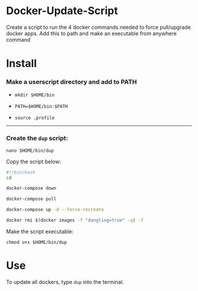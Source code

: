 # Docker-Update-Script
Create a script to run the 4 docker commands needed to force pull/upgrade docker apps.  Add this to path and make an executable from anywhere command

# Install


### Make a userscript directory and add to PATH

* `mkdir $HOME/bin`

* `PATH=$HOME/bin:$PATH`
  
* `source .profile`

---

### Create the `dup` script:

`nano $HOME/bin/dup`

Copy the script below:

```bash
#!/bin/bash
cd

docker-compose down

docker-compose pull

docker-compose up -d --force-recreate

docker rmi $(docker images -f "dangling=true" -q) -f
```

Make the script executable:

`chmod u+x $HOME/bin/dup`

# Use

To update all dockers, type `dup` into the terminal.

